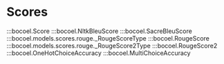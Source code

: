 # Scores

:::bocoel.Score
:::bocoel.NltkBleuScore
:::bocoel.SacreBleuScore
:::bocoel.models.scores.rouge._RougeScoreType
:::bocoel.RougeScore
:::bocoel.models.scores.rouge._RougeScore2Type
:::bocoel.RougeScore2
:::bocoel.OneHotChoiceAccuracy
:::bocoel.MultiChoiceAccuracy
